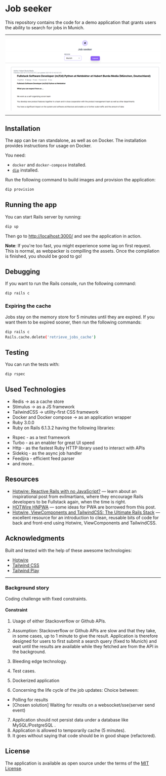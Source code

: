 # Job seeker

This repository contains the code for a demo application that grants users the ability to search for jobs in Munich.

---

<img align="center" width="1416"
title="Demo screenshot" src="./public/demo.png">

---

## Installation

The app can be ran standalone, as well as on Docker.
The installation provides instructions for usage on Docker.

You need:

- `docker` and `docker-compose` installed.
- [`dip`](https://github.com/bibendi/dip) installed.

Run the following command to build images and provision the application:
```sh
dip provision
```

## Running the app
You can start Rails server by running:
```sh
dip up
```
Then go to [http://localhost:3000/](http://localhost:3000/) and see the application in action.

**Note**: If you're too fast, you might experience some lag on first request.
This is normal, as webpacker is compilling the assets.
Once the compilation is finished, you should be good to go!

## Debugging

If you want to run the Rails console, run the following command:

```sh
dip rails c
```

### Expiring the cache

Jobs stay on the memory store for 5 minutes until they are expired.
If you want them to be expired sooner, then run the following commands:

```sh
dip rails c
Rails.cache.delete('retrieve_jobs_cache')
```

## Testing

You can run the tests with:

```sh
dip rspec
```

## Used Technologies

- Redis -> as a cache store
- Stimulus -> as a JS framework
- TailwindCSS -> utility-first CSS framework
- Docker and Docker compose -> as an application wrapper
- Ruby 3.0.0
- Ruby on Rails 6.1.3.2 having the following libraries:
* Rspec - as a test framework
* Turbo - as an enabler for great UI speed
* Http - as the fastest Ruby HTTP library used to interact with APIs
* Sidekiq - as the async job handler
* Feedjira - efficient feed parser
* and more..

## Resources
- [Hotwire: Reactive Rails with no JavaScript?](https://evilmartians.com/chronicles/hotwire-reactive-rails-with-no-javascript) — learn about an inspirational post from evilmartians, where they encourage Rails developers to be Fullstack again, when the time is right.
- [HOTWire HNPWA](https://onrails.blog/2020/12/23/building-hhnpwa-1-setting-up-for-top-stories/) — some ideas for PWA are borrowed from this post.
- [Hotwire, ViewComponents and TailwindCSS: The Ultimate Rails Stack](https://blog.cloud66.com/hotwire-viewcomponents-and-tailwindcss-the-ultimate-rails-stack/) — excellent resource for an introduction to clean, reusable bits of code for back and front-end using Hotwire, ViewComponents and TailwindCSS.

## Acknowledgments

Built and tested with the help of these awesome technologies:

- [Hotwire](https://hotwire.dev/)
- [Tailwind CSS](https://tailwindcss.com)
- [Tailwind Play](https://play.tailwindcss.com/)

---

### Background story

Coding challenge with fixed constraints.

#### Constraint

1. Usage of either Stackoverflow or Github APIs.
2. Assumption: Stackoverflow or Github APIs are slow and that they take, in some cases, up to 1 minute to give the result.
Application is therefore designed for users to first submit a search query (fixed to Munich) and wait until the results are available while they fetched are from the API in the background.

3. Bleeding edge technology.
4. Test cases.
5. Dockerized application
6. Concerning the life cycle of the job updates:
   Choice between:
- Polling for results
- [Chosen solution] Waiting for results on a websocket/sse(server send event)
7. Application should not persist data under a database like MySQL/PostgreSQL .
8. Application is allowed to temporarily cache (5 minutes).
9. It goes without saying that code should be in good shape (refactored).

## License

The application is available as open source under the terms of the [MIT License](http://opensource.org/licenses/MIT).